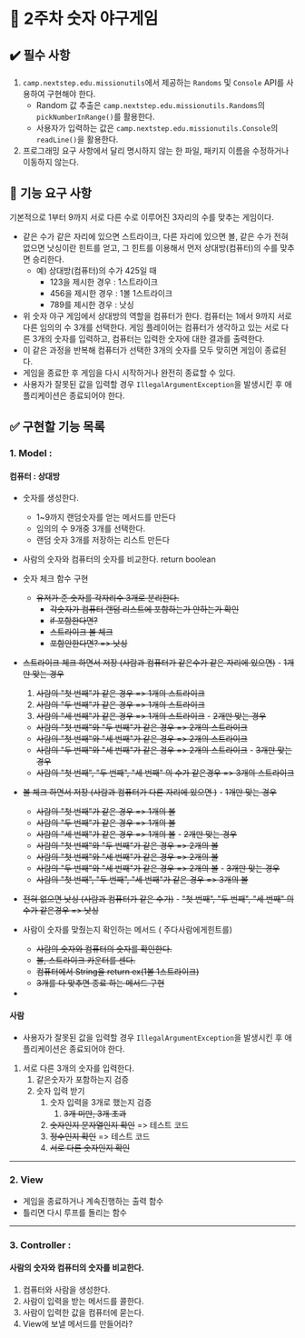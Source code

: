 # 🎈 2주차 숫자 야구게임



## :heavy_check_mark: 필수 사항

1. `camp.nextstep.edu.missionutils`에서 제공하는 `Randoms` 및 `Console` API를 사용하여 구현해야 한다.
   - Random 값 추출은 `camp.nextstep.edu.missionutils.Randoms`의 `pickNumberInRange()`를 활용한다.
   - 사용자가 입력하는 값은 `camp.nextstep.edu.missionutils.Console`의 `readLine()`을 활용한다.
2. 프로그래밍 요구 사항에서 달리 명시하지 않는 한 파일, 패키지 이름을 수정하거나 이동하지 않는다.

## 🚀 기능 요구 사항

기본적으로 1부터 9까지 서로 다른 수로 이루어진 3자리의 수를 맞추는 게임이다.

- 같은 수가 같은 자리에 있으면 스트라이크, 다른 자리에 있으면 볼, 같은 수가 전혀 없으면 낫싱이란 힌트를 얻고, 그 힌트를 이용해서 먼저 상대방(컴퓨터)의 수를 맞추면 승리한다.
  - 예) 상대방(컴퓨터)의 수가 425일 때
    - 123을 제시한 경우 : 1스트라이크
    - 456을 제시한 경우 : 1볼 1스트라이크
    - 789를 제시한 경우 : 낫싱
- 위 숫자 야구 게임에서 상대방의 역할을 컴퓨터가 한다. 컴퓨터는 1에서 9까지 서로 다른 임의의 수 3개를 선택한다. 게임 플레이어는 컴퓨터가 생각하고 있는 서로 다른 3개의 숫자를 입력하고, 컴퓨터는 입력한 숫자에 대한 결과를 출력한다.
- 이 같은 과정을 반복해 컴퓨터가 선택한 3개의 숫자를 모두 맞히면 게임이 종료된다.
- 게임을 종료한 후 게임을 다시 시작하거나 완전히 종료할 수 있다.
- 사용자가 잘못된 값을 입력할 경우 `IllegalArgumentException`을 발생시킨 후 애플리케이션은 종료되어야 한다.

## :white_check_mark: **구현할 기능 목록**

### 1. Model : 

#### 컴퓨터 : 상대방

- 숫자를 생성한다. 
  - 1~9까지 랜덤숫자를 얻는 메서드를 만든다
  -  임의의 수 9개중  3개를 선택한다.
  - 랜덤 숫자 3개를 저장하는 리스트 만든다

-  사람의 숫자와 컴퓨터의 숫자를 비교한다. return boolean
  - 숫자 체크 함수 구현
    - ~~유저가 준 숫자를 각자리수 3개로 분리한다.~~
      - ~~각숫자가 컴퓨터 랜덤 리스트에 포함하는가 안하는가 확인~~
      - ~~if 포함한다면?~~
      - ~~스트라이크 볼 체크~~
      - ~~포함안한다면? => 낫싱~~
  -   ~~스트라이크 체크 하면서 저장 (사람과 컴퓨터가 같은수가 같은 자리에 있으면)~~
    - ~~1개만 맞는 경우~~
      1. ~~사람의 "첫 번째"가 같은 경우 => 1개의 스트라이크~~
      2. ~~사람의 "두 번째"가 같은 경우 => 1개의 스트라이크~~
      3. ~~사람의 "세 번째"가 같은 경우 => 1개의 스트라이크~~
    - ~~2개만 맞는 경우~~
      - ~~사람의 "첫 번째"와 "두 번째"가 같은 경우 => 2개의 스트라이크~~
      - ~~사람의 "첫 번째"와 "세 번째"가 같은 경우 => 2개의 스트라이크~~
      - ~~사람의 "두 번째"와 "세 번째"가 같은 경우 => 2개의 스트라이크~~
    - ~~3개만 맞는 경우~~
      - ~~사람의 "첫 번째", "두 번째", "세 번째" 의 수가 같은경우 => 3개의 스트라이크~~
  -  ~~볼 체크 하면서 저장 (사람과 컴퓨터가 다른 자리에 있으면 )~~
    - ~~1개만 맞는 경우~~
      - ~~사람의 "첫 번째"가 같은 경우 => 1개의 볼~~
      - ~~사람의 "두 번째"가 같은 경우 => 1개의 볼~~
      - ~~사람의 "세 번째"가 같은 경우 => 1개의 볼~~
    - ~~2개만 맞는 경우~~
      - ~~사람의 "첫 번째"와 "두 번째"가 같은 경우 => 2개의 볼~~
      - ~~사람의 "첫 번째"와 "세 번째"가 같은 경우 => 2개의 볼~~
      - ~~사람의 "두 번째"와 "세 번째"가 같은 경우 => 2개의 볼~~
    - ~~3개만 맞는 경우~~
      - ~~사람의 "첫 번째", "두 번째", "세 번째"가 같은 경우 => 3개의 볼~~
  -  ~~전혀 없으면 낫싱 (사람과 컴퓨터가 같은 수가)~~
    - ~~"첫 번째", "두 번째", "세 번째" 의 수가 같은경우 => 낫싱~~
- 사람이 숫자를 맞췄는지 확인하는 메서드  ( 주다사람에게힌트를)
  - ~~사람의 숫자와 컴퓨터의 숫자를 확인한다.~~
  - ~~볼, 스트라이크 카운터를 센다.~~
  - ~~컴퓨터에서 String을 return ex(1볼 1스트라이크)~~
  - ~~3개를 다 맞추면 종료 하는 메서드 구현~~
  
- 

#### 사람

- 사용자가 잘못된 값을 입력할 경우 `IllegalArgumentException`을 발생시킨 후 애플리케이션은 종료되어야 한다.

1. 서로 다른 3개의 숫자를 입력한다. 
   1. 같은숫자가 포함하는지 검증
   2. 숫자 입력 받기
      1. 숫자 입력을 3개로 했는지 검증 
         1. ~~3개 미만, 3개 초과~~
      2. ~~숫자인지 문자열인지 확인~~  => 테스트 코드
      3. ~~정수인지 확인~~   => 테스트 코드
      4. ~~서로 다른 숫자인지 확인~~



---

### 2. View

- 게임을 종료하거나 계속진행하는 출력 함수
- 틀리면 다시 루프를 돌리는 함수

---

### 3. Controller : 

#### 사람의 숫자와 컴퓨터의 숫자를 비교한다.

1.  컴퓨터와 사람을 생성한다.
2.  사람이 입력을 받는 메서드를 콜한다. 
3.  사람이 입력한 값을 컴퓨터에 묻는다.
4. View에 보낼 메서드를 만들어라?